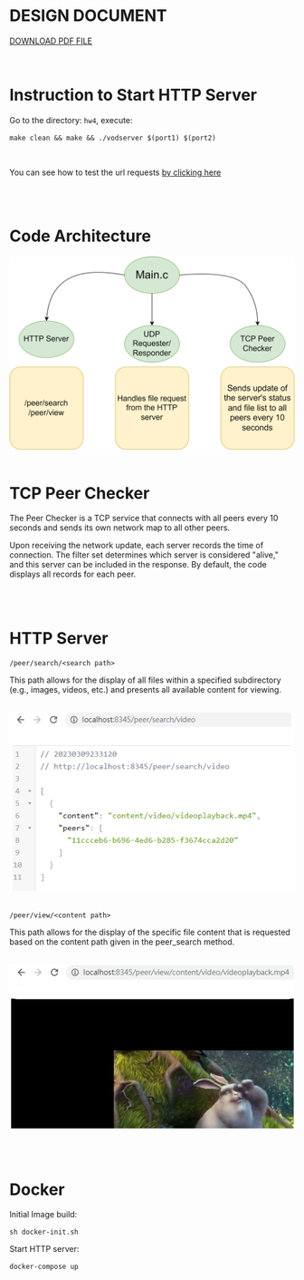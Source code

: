 # DESIGN DOCUMENT #

[DOWNLOAD PDF FILE](design/design.pdf)

<br/>





# Instruction to Start HTTP Server #

Go to the directory: `hw4`, execute:

```
make clean && make && ./vodserver $(port1) $(port2)
```
<br />

You can see how to test the url requests [by clicking here](#http-server)

<br /><br />

# Code Architecture #
![This is the architecture](design/Architecture2_3.png)
<br/><br/>
# TCP Peer Checker #

The Peer Checker is a TCP service that connects with all peers every 10 seconds and sends its own network map to all other peers.

Upon receiving the network update, each server records the time of connection. The filter set determines which server is considered "alive," and this server can be included in the response. By default, the code displays all records for each peer.

<br/><br/>

<a id="http-server"></a>
# HTTP Server # 


```
/peer/search/<search path>
```
This path allows for the display of all files within a specified subdirectory (e.g., images, videos, etc.) and presents all available content for viewing.
<br/>
<br/>

![This is the search response](design/search.png)
<br/><br/>

```
/peer/view/<content path>
```
This path allows for the display of the specific file  content that is requested based on the content path given in the peer_search method.
<br/>
<br/>

![This is the rank response](design/view.png)
<br/><br/>

<br />


# Docker #


Initial Image build:
```
sh docker-init.sh
```

Start HTTP server:
```
docker-compose up
```



<br />


